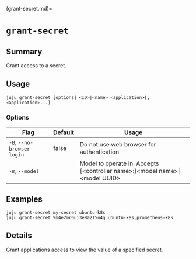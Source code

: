 (grant-secret.md)=
# `grant-secret`
## Summary
Grant access to a secret.

## Usage
```juju grant-secret [options] <ID>|<name> <application>[,<application>...]```

### Options
| Flag | Default | Usage |
| --- | --- | --- |
| `-B`, `--no-browser-login` | false | Do not use web browser for authentication |
| `-m`, `--model` |  | Model to operate in. Accepts [&lt;controller name&gt;:]&lt;model name&gt;&#x7c;&lt;model UUID&gt; |

## Examples

    juju grant-secret my-secret ubuntu-k8s
    juju grant-secret 9m4e2mr0ui3e8a215n4g ubuntu-k8s,prometheus-k8s


## Details

Grant applications access to view the value of a specified secret.